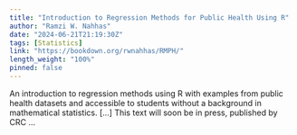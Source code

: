 ```yaml
---
title: "Introduction to Regression Methods for Public Health Using R"
author: "Ramzi W. Nahhas"
date: "2024-06-21T21:19:30Z"
tags: [Statistics]
link: "https://bookdown.org/rwnahhas/RMPH/"
length_weight: "100%"
pinned: false
---
```


An introduction to regression methods using R with examples from public health datasets and accessible to students without a background in mathematical statistics. [...] This text will soon be in press, published by CRC ...
